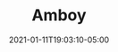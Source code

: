 ---
title: "Amboy"
date: 2021-01-11T19:03:10-05:00
notes: "Cover Design <br> Houghton Mifflin Harcourt"
lead_image: "amboy/Amboy_cover.png"
interior:
    - amboy/Amboy_interior_01.png
    - amboy/Amboy_interior_02.png
    - amboy/Amboy_interior_03.png
    - amboy/Amboy_interior_04.png
    - amboy/Amboy_interior_05.png
    - amboy/Amboy_interior_06.png
    - amboy/Amboy_interior_07.png
    - amboy/Amboy_interior_08.png
---